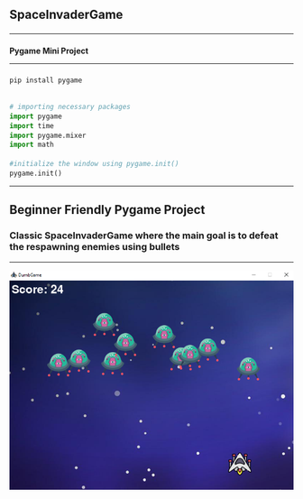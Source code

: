 ## SpaceInvaderGame<hr> 

#### Pygame Mini Project <hr>

`pip install pygame`
<br>

``` python

# importing necessary packages 
import pygame
import time
import pygame.mixer
import math

#initialize the window using pygame.init()
pygame.init()

```
<hr>

## Beginner Friendly Pygame Project  
### Classic SpaceInvaderGame where the main goal is to defeat the respawning enemies using bullets  
<hr>

![ScreenShot](./SpaceInvaderGame/images/screenshot.png)
